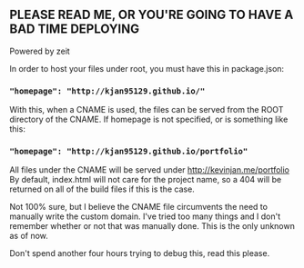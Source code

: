 ## PLEASE READ ME, OR YOU'RE GOING TO HAVE A BAD TIME DEPLOYING

Powered by zeit

In order to host your files under root, you must have this in package.json:
### `"homepage": "http://kjan95129.github.io/"`

With this, when a CNAME is used, the files can be served from the ROOT directory of the CNAME.
If homepage is not specified, or is something like this:
### `"homepage": "http://kjan95129.github.io/portfolio"`

All files under the CNAME will be served under http://kevinjan.me/portfolio
By default, index.html will not care for the project name, so a 404 will be returned
on all of the build files if this is the case.

Not 100% sure, but I believe the CNAME file circumvents the need to manually
write the custom domain. I've tried too many things and I don't remember whether
or not that was manually done. This is the only unknown as of now.

Don't spend another four hours trying to debug this, read this please.
